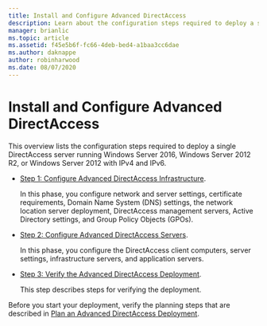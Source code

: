 ```yaml
---
title: Install and Configure Advanced DirectAccess
description: Learn about the configuration steps required to deploy a single DirectAccess server running  Windows Server 2016, Windows Server 2012 R2, or Windows Server 2012 with IPv4 and IPv6.
manager: brianlic
ms.topic: article
ms.assetid: f45e5b6f-fc66-4deb-bed4-a1baa3cc6dae
ms.author: daknappe
author: robinharwood
ms.date: 08/07/2020
---
```

# Install and Configure Advanced DirectAccess

This overview lists the configuration steps required to deploy a single DirectAccess server running  Windows Server 2016, Windows Server 2012 R2, or Windows Server 2012 with IPv4 and IPv6.

-   [Step 1: Configure Advanced DirectAccess Infrastructure](da-adv-configure-s1-infrastructure.md).

    In this phase, you configure network and server settings, certificate requirements, Domain Name System (DNS) settings, the network location server deployment, DirectAccess management servers, Active Directory settings, and Group Policy Objects (GPOs).

-   [Step 2: Configure Advanced DirectAccess Servers](da-adv-configure-s2-servers.md).

    In this phase, you configure the DirectAccess client computers, server settings, infrastructure servers, and application servers.

-   [Step 3: Verify the Advanced DirectAccess Deployment](da-adv-configure-s3-verify.md).

    This step describes steps for verifying the deployment.

Before you start your deployment, verify the planning steps that are described in [Plan an Advanced DirectAccess Deployment](Plan-an-Advanced-DirectAccess-Deployment.md).



